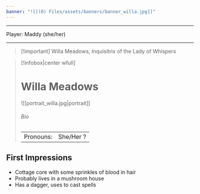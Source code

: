 ```yaml
---
banner: "![[(0) Files/assets/banners/banner_willa.jpg]]"
---
```


---
Player: Maddy (she/her)

---
> [!important] Willa Meadows, Inquisitrix of the Lady of Whispers

> [!infobox|center wfull]
> # Willa Meadows
> ![[portrait_willa.jpg|portrait]]
> ###### Bio
> |  |  |
> | --- | --- |
> | Pronouns: | She/Her ? |

## First Impressions

- Cottage core with some sprinkles of blood in hair
- Probably lives in a mushroom house
- Has a dagger, uses to cast spells